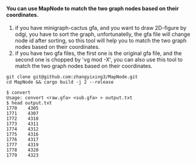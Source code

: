 #### You can use MapNode to match the two graph nodes based on their coordinates.
1. if you have minigraph-cactus gfa, and you want to draw 2D-figure by odgi, you have to sort the graph, unfortunatelly, the gfa file will change node id after sorting, so this tool will help you to match the two graph nodes based on their coordinates.
2. if you have two gfa files, the first one is the original gfa file, and the second one is chopped by 'vg mod -X', you can also use this tool to match the two graph nodes based on their coordinates.

```
git clone git@github.com:zhangyixing3/MapNode.git
cd MapNode && cargo build -j 2 --release
```
```
$ convert
Usage: convert <raw.gfa> <sub.gfa> > output.txt
$ head output.txt
1770	4305
1771	4307
1772	4310
1773	4311
1774	4312
1775	4316
1776	4317
1777	4319
1778	4320
1779	4323
```
